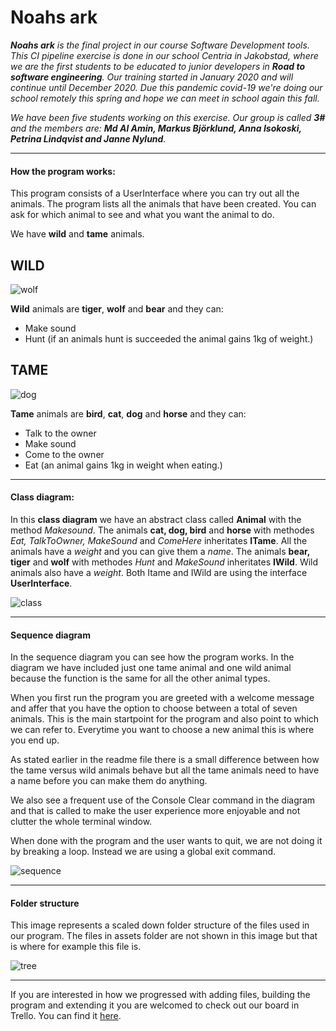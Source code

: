 # Noahs ark #
_**Noahs ark** is the final project in our course Software Development tools. This CI pipeline exercise is done in our school Centria in Jakobstad, where we are the first students to be educated to junior developers in **Road to software engineering**. Our training started in January 2020 and will continue until December 2020. Due this pandemic covid-19 we're doing our school remotely this spring and hope we can meet in school again this fall._ 

_We have been five students working on this exercise. Our group is called **3#** and the members are: **Md Al Amin, Markus Björklund, Anna Isokoski, Petrina Lindqvist and Janne Nylund**._
_ _ _
#### How the program works: ####
This program consists of a UserInterface where you can try out all the animals. The program lists all the animals that have been created. You can ask for which animal to see and what you want the animal to do.

We have **wild** and **tame** animals. 

## WILD
 ![wolf](https://github.com/markusbjorklund/noahs-ark/blob/master/assets/wolf.jpg)
 
**Wild** animals are **tiger**, **wolf** and **bear** and they can:  
* Make sound
* Hunt (if an animals hunt is succeeded the animal gains 1kg of weight.)
## TAME
![dog](https://github.com/markusbjorklund/noahs-ark/blob/master/assets/max.jpg)

**Tame** animals are **bird**, **cat**, **dog** and **horse** and they can: 
* Talk to the owner
* Make sound
* Come to the owner
* Eat (an animal gains 1kg in weight when eating.)
_ _ _ 

#### Class diagram: ####
In this **class diagram** we have an abstract class called **Animal** with the method _Makesound_. The animals **cat, dog, bird** and **horse** with methodes _Eat, TalkToOwner, MakeSound_ and _ComeHere_ inheritates **ITame**. All the animals have a _weight_ and you can give them a _name_. The animals **bear, tiger** and **wolf** with methodes _Hunt_ and _MakeSound_ inheritates **IWild**. Wild animals also have a _weight_. Both Itame and IWild are using the interface **UserInterface**.

![class](https://github.com/markusbjorklund/noahs-ark/blob/master/assets/classdiagram.png)
_ _ _

#### Sequence diagram ####
In the sequence diagram you can see how the program works. In the diagram we have included just one tame animal and one wild animal because the function is the same for all the other animal types.

When you first run the program you are greeted with a welcome message and affer that you have the option to choose between a total of seven animals. This is the main startpoint for the program and also point to which we can refer to. Everytime you want to choose a new animal this is where you end up.

As stated earlier in the readme file there is a small difference between how the tame versus wild animals behave but all the tame animals need to have a name before you can make them do anything.

We also see a frequent use of the Console Clear command in the diagram and that is called to make the user experience more enjoyable and not clutter the whole terminal window.

When done with the program and the user wants to quit, we are not doing it by breaking a loop. Instead we are using a global exit command.

![sequence](https://github.com/markusbjorklund/noahs-ark/blob/master/assets/sequence_dia.png)
_ _ _

#### Folder structure ####
This image represents a scaled down folder structure of the files used in our program. The files in assets folder are not shown in this image but that is where for example this file is.

![tree](https://github.com/markusbjorklund/noahs-ark/blob/master/assets/folder-structure-user-friendly.png)

_ _ _

If you are interested in how we progressed with adding files, building the program and extending it you are welcomed to check out our board in Trello. You can find it  [here](https://trello.com/b/a4C3DPrX/3sharp).

 